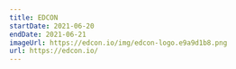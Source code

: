```yaml
---
title: EDCON
startDate: 2021-06-20
endDate: 2021-06-21
imageUrl: https://edcon.io/img/edcon-logo.e9a9d1b8.png
url: https://edcon.io/
---
```


